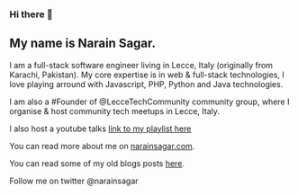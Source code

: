### Hi there 👋

## My name is Narain Sagar. 

I am a full-stack software engineer living in Lecce, Italy (originally from Karachi, Pakistan). My core expertise is in web & full-stack technologies, I love playing arround with Javascript, PHP, Python and Java technologies. 

I am also a #Founder of @LecceTechCommunity community group, where I organise & host community tech meetups in Lecce, Italy.

I also host a youtube talks [link to my playlist here](https://www.youtube.com/playlist?list=PLFld3mk5ceA491_BvFezzofF20BOtxBwI)

You can read more about me on [narainsagar.com](http://narainsagar.com).

You can read some of my old blogs posts [here](http://narainsagar.com/blog).

Follow me on twitter @narainsagar

<!--
**narainsagar/narainsagar** is a ✨ _special_ ✨ repository because its `README.md` (this file) appears on your GitHub profile.

Here are some ideas to get you started:

- 🔭 I’m currently working on ...
- 🌱 I’m currently learning ...
- 👯 I’m looking to collaborate on ...
- 🤔 I’m looking for help with ...
- 💬 Ask me about ...
- 📫 How to reach me: ...
- 😄 Pronouns: ...
- ⚡ Fun fact: ...
-->
